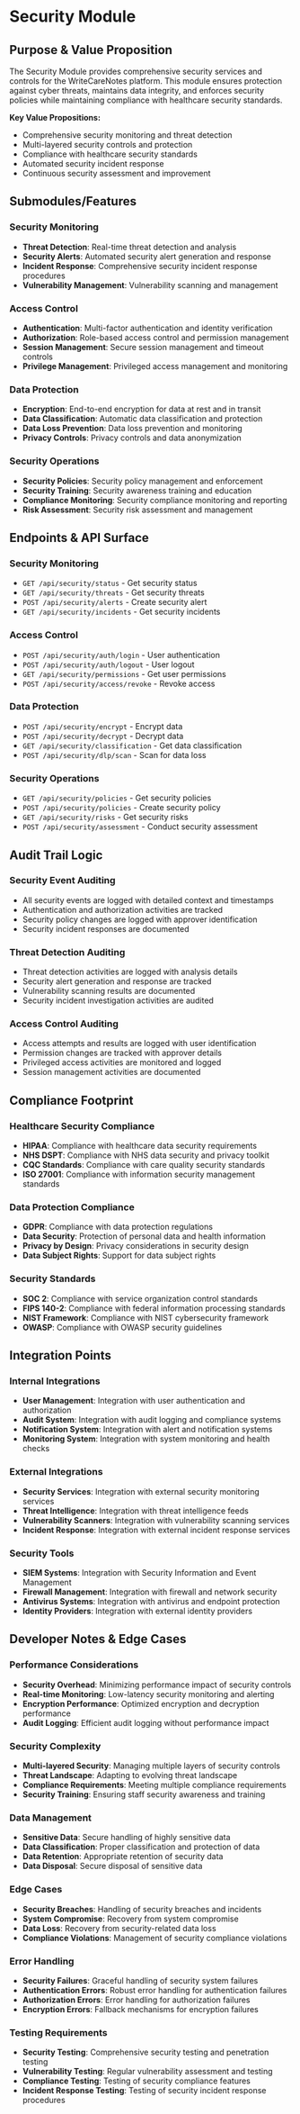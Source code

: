 # Security Module

## Purpose & Value Proposition

The Security Module provides comprehensive security services and controls for the WriteCareNotes platform. This module ensures protection against cyber threats, maintains data integrity, and enforces security policies while maintaining compliance with healthcare security standards.

**Key Value Propositions:**
- Comprehensive security monitoring and threat detection
- Multi-layered security controls and protection
- Compliance with healthcare security standards
- Automated security incident response
- Continuous security assessment and improvement

## Submodules/Features

### Security Monitoring
- **Threat Detection**: Real-time threat detection and analysis
- **Security Alerts**: Automated security alert generation and response
- **Incident Response**: Comprehensive security incident response procedures
- **Vulnerability Management**: Vulnerability scanning and management

### Access Control
- **Authentication**: Multi-factor authentication and identity verification
- **Authorization**: Role-based access control and permission management
- **Session Management**: Secure session management and timeout controls
- **Privilege Management**: Privileged access management and monitoring

### Data Protection
- **Encryption**: End-to-end encryption for data at rest and in transit
- **Data Classification**: Automatic data classification and protection
- **Data Loss Prevention**: Data loss prevention and monitoring
- **Privacy Controls**: Privacy controls and data anonymization

### Security Operations
- **Security Policies**: Security policy management and enforcement
- **Security Training**: Security awareness training and education
- **Compliance Monitoring**: Security compliance monitoring and reporting
- **Risk Assessment**: Security risk assessment and management

## Endpoints & API Surface

### Security Monitoring
- `GET /api/security/status` - Get security status
- `GET /api/security/threats` - Get security threats
- `POST /api/security/alerts` - Create security alert
- `GET /api/security/incidents` - Get security incidents

### Access Control
- `POST /api/security/auth/login` - User authentication
- `POST /api/security/auth/logout` - User logout
- `GET /api/security/permissions` - Get user permissions
- `POST /api/security/access/revoke` - Revoke access

### Data Protection
- `POST /api/security/encrypt` - Encrypt data
- `POST /api/security/decrypt` - Decrypt data
- `GET /api/security/classification` - Get data classification
- `POST /api/security/dlp/scan` - Scan for data loss

### Security Operations
- `GET /api/security/policies` - Get security policies
- `POST /api/security/policies` - Create security policy
- `GET /api/security/risks` - Get security risks
- `POST /api/security/assessment` - Conduct security assessment

## Audit Trail Logic

### Security Event Auditing
- All security events are logged with detailed context and timestamps
- Authentication and authorization activities are tracked
- Security policy changes are logged with approver identification
- Security incident responses are documented

### Threat Detection Auditing
- Threat detection activities are logged with analysis details
- Security alert generation and response are tracked
- Vulnerability scanning results are documented
- Security incident investigation activities are audited

### Access Control Auditing
- Access attempts and results are logged with user identification
- Permission changes are tracked with approver details
- Privileged access activities are monitored and logged
- Session management activities are documented

## Compliance Footprint

### Healthcare Security Compliance
- **HIPAA**: Compliance with healthcare data security requirements
- **NHS DSPT**: Compliance with NHS data security and privacy toolkit
- **CQC Standards**: Compliance with care quality security standards
- **ISO 27001**: Compliance with information security management standards

### Data Protection Compliance
- **GDPR**: Compliance with data protection regulations
- **Data Security**: Protection of personal data and health information
- **Privacy by Design**: Privacy considerations in security design
- **Data Subject Rights**: Support for data subject rights

### Security Standards
- **SOC 2**: Compliance with service organization control standards
- **FIPS 140-2**: Compliance with federal information processing standards
- **NIST Framework**: Compliance with NIST cybersecurity framework
- **OWASP**: Compliance with OWASP security guidelines

## Integration Points

### Internal Integrations
- **User Management**: Integration with user authentication and authorization
- **Audit System**: Integration with audit logging and compliance systems
- **Notification System**: Integration with alert and notification systems
- **Monitoring System**: Integration with system monitoring and health checks

### External Integrations
- **Security Services**: Integration with external security monitoring services
- **Threat Intelligence**: Integration with threat intelligence feeds
- **Vulnerability Scanners**: Integration with vulnerability scanning services
- **Incident Response**: Integration with external incident response services

### Security Tools
- **SIEM Systems**: Integration with Security Information and Event Management
- **Firewall Management**: Integration with firewall and network security
- **Antivirus Systems**: Integration with antivirus and endpoint protection
- **Identity Providers**: Integration with external identity providers

## Developer Notes & Edge Cases

### Performance Considerations
- **Security Overhead**: Minimizing performance impact of security controls
- **Real-time Monitoring**: Low-latency security monitoring and alerting
- **Encryption Performance**: Optimized encryption and decryption performance
- **Audit Logging**: Efficient audit logging without performance impact

### Security Complexity
- **Multi-layered Security**: Managing multiple layers of security controls
- **Threat Landscape**: Adapting to evolving threat landscape
- **Compliance Requirements**: Meeting multiple compliance requirements
- **Security Training**: Ensuring staff security awareness and training

### Data Management
- **Sensitive Data**: Secure handling of highly sensitive data
- **Data Classification**: Proper classification and protection of data
- **Data Retention**: Appropriate retention of security data
- **Data Disposal**: Secure disposal of sensitive data

### Edge Cases
- **Security Breaches**: Handling of security breaches and incidents
- **System Compromise**: Recovery from system compromise
- **Data Loss**: Recovery from security-related data loss
- **Compliance Violations**: Management of security compliance violations

### Error Handling
- **Security Failures**: Graceful handling of security system failures
- **Authentication Errors**: Robust error handling for authentication failures
- **Authorization Errors**: Error handling for authorization failures
- **Encryption Errors**: Fallback mechanisms for encryption failures

### Testing Requirements
- **Security Testing**: Comprehensive security testing and penetration testing
- **Vulnerability Testing**: Regular vulnerability assessment and testing
- **Compliance Testing**: Testing of security compliance features
- **Incident Response Testing**: Testing of security incident response procedures